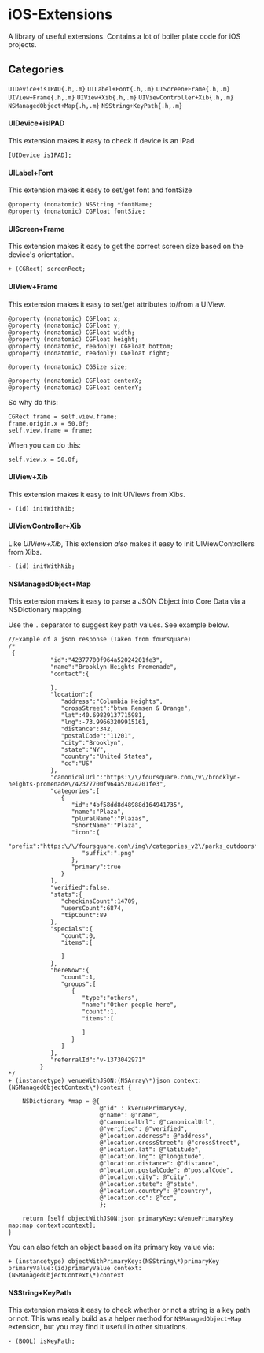 # iOS-Extensions
A library of useful extensions.  Contains a lot of boiler plate code for iOS projects.

## Categories
`UIDevice+isIPAD{.h,.m}`
`UILabel+Font{.h,.m}`
`UIScreen+Frame{.h,.m}`
`UIView+Frame{.h,.m}`
`UIView+Xib{.h,.m}`
`UIViewController+Xib{.h,.m}`
`NSManagedObject+Map{.h,.m}`
`NSString+KeyPath{.h,.m}`

#### UIDevice+isIPAD
This extension makes it easy to check if device is an iPad
```objc
[UIDevice isIPAD];
```

#### UILabel+Font
This extension makes it easy to set/get font and fontSize
```objc
@property (nonatomic) NSString *fontName;
@property (nonatomic) CGFloat fontSize;
```

#### UIScreen+Frame
This extension makes it easy to get the correct screen size based on the device's orientation.
```objc
+ (CGRect) screenRect;
```

#### UIView+Frame
This extension makes it easy to set/get attributes to/from a UIView.
```objc
@property (nonatomic) CGFloat x;
@property (nonatomic) CGFloat y;
@property (nonatomic) CGFloat width;
@property (nonatomic) CGFloat height;
@property (nonatomic, readonly) CGFloat bottom;
@property (nonatomic, readonly) CGFloat right;

@property (nonatomic) CGSize size;

@property (nonatomic) CGFloat centerX;
@property (nonatomic) CGFloat centerY;
```

So why do this:
```objc
CGRect frame = self.view.frame;
frame.origin.x = 50.0f;
self.view.frame = frame;
```

When you can do this:
```objc
self.view.x = 50.0f;
```

#### UIView+Xib
This extension makes it easy to init UIViews from Xibs.
```objc
- (id) initWithNib;
```

#### UIViewController+Xib
Like *UIView+Xib*, This extension *also* makes it easy to init UIViewControllers from Xibs.
```objc
- (id) initWithNib;
```

#### NSManagedObject+Map
This extension makes it easy to parse a JSON Object into Core Data via a NSDictionary mapping.

Use the `.` separator to suggest key path values. See example below.
```objc
//Example of a json response (Taken from foursquare)
/*
 {
            "id":"42377700f964a52024201fe3",
            "name":"Brooklyn Heights Promenade",
            "contact":{

            },
            "location":{
               "address":"Columbia Heights",
               "crossStreet":"btwn Remsen & Orange",
               "lat":40.69829137715981,
               "lng":-73.99663209915161,
               "distance":342,
               "postalCode":"11201",
               "city":"Brooklyn",
               "state":"NY",
               "country":"United States",
               "cc":"US"
            },
            "canonicalUrl":"https:\/\/foursquare.com\/v\/brooklyn-heights-promenade\/42377700f964a52024201fe3",
            "categories":[
               {
                  "id":"4bf58dd8d48988d164941735",
                  "name":"Plaza",
                  "pluralName":"Plazas",
                  "shortName":"Plaza",
                  "icon":{
                     "prefix":"https:\/\/foursquare.com\/img\/categories_v2\/parks_outdoors\/plaza_",
                     "suffix":".png"
                  },
                  "primary":true
               }
            ],
            "verified":false,
            "stats":{
               "checkinsCount":14709,
               "usersCount":6874,
               "tipCount":89
            },
            "specials":{
               "count":0,
               "items":[

               ]
            },
            "hereNow":{
               "count":1,
               "groups":[
                  {
                     "type":"others",
                     "name":"Other people here",
                     "count":1,
                     "items":[

                     ]
                  }
               ]
            },
            "referralId":"v-1373042971"
         }
*/
+ (instancetype) venueWithJSON:(NSArray\*)json context:(NSManagedObjectContext\*)context {
    
    NSDictionary *map = @{
                          @"id" : kVenuePrimaryKey,
                          @"name": @"name",
                          @"canonicalUrl": @"canonicalUrl",
                          @"verified": @"verified",
                          @"location.address": @"address",
                          @"location.crossStreet": @"crossStreet",
                          @"location.lat": @"latitude",
                          @"location.lng": @"longitude",
                          @"location.distance": @"distance",
                          @"location.postalCode": @"postalCode",
                          @"location.city": @"city",
                          @"location.state": @"state",
                          @"location.country": @"country",
                          @"location.cc": @"cc",
                          };
    
    return [self objectWithJSON:json primaryKey:kVenuePrimaryKey map:map context:context];    
}
```

You can also fetch an object based on its primary key value via:
```objc
+ (instancetype) objectWithPrimaryKey:(NSString\*)primaryKey primaryValue:(id)primaryValue context:(NSManagedObjectContext\*)context
```

#### NSString+KeyPath
This extension makes it easy to check whether or not a string is a key path or not.  This was really build as a helper method for `NSManagedObject+Map` extension, but you may find it useful in other situations. 

```objc
- (BOOL) isKeyPath;
```
